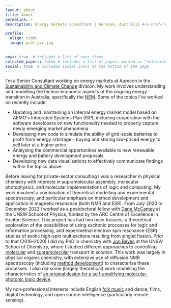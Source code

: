 ```yaml
---
layout: about
title: About
permalink: /
description: Energy markets consultant | Aurecon, Australia #<a href="#">Affiliations</a>. Address. Contacts. Moto. Etc.

profile:
  align: right
  image: prof_pic.jpg
  

news: true  # includes a list of news items
selected_papers: false # includes a list of papers marked as "selected={true}"
social: true  # includes social icons at the bottom of the page
---
```

I'm a Senior Consultant working on energy markets at Aurecon in the [Sustainability and Climate Change](https://www.aurecongroup.com/expertise/sustainability-climate-change) division. My work involves understanding and modelling the techno-economic aspects of the ongoing energy transition in Australia, specifically the [NEM](https://en.wikipedia.org/wiki/National_Electricity_Market). Some of the topics I've worked on recently include:
- Updating and maintaining an internal energy market model based on AEMO's Integrated Systems Plan (ISP), including cooperation with the software developers on new functionality needed to properly capture newly emerging market phenomena
- Developing new code to simulate the ability of grid-scale batteries to profit from energy arbitrage - buying and storing low-priced energy to sell later at a higher price.
- Analysing the commercial opportunities available to new renewable energy and battery development proposals
- Developing new data visualisations to effectively communicate findings within the topics above

Before leaving for private-sector consulting I was a researcher in physical chemistry with interests in supramolecular assembly, molecular photophysics, and molecular implementations of logic and computing. My work involved a combination of theoretical modelling and experimental spectroscopy, and particular emphasis on method development and application in magnetic resonance (both NMR and ESR). From July 2020 to December 2022 I worked as a postdoctoral fellow with [Dane McCamey](https://www.science.unsw.edu.au/our-people/dane-mccamey) at the UNSW School of Physics, funded by the ARC Centre of Excellence in Exciton Science. This project has had two main focuses: a theoretical exploration of the possibilities of using excitonic processes for logic and information processing, and experimetnal electron spin resonance (ESR) studies of exotic high-spin multiexcitons resulting from singlet fission. Prior to that (2016–2020) I did my PhD in chemistry with [Jon Beves](https://bevesgroup.wordpress.com/) at the UNSW School of Chemistry, where I studied different approaches to controlling [molecular](https://dx.doi.org/10.1002/anie.201910968) and [supramolecular](https://dx.doi.org/10.1021/jacs.0c09072) transport in solution. This work was largely in physical organic chemistry, with extensive use of diffusion NMR spectroscopy (including [method development](https://dx.doi.org/10.1002/cphc.201900150)) to characterise these processes. I also did some (largely theoretical) work modelling the characteristics of [an original design for a self-amplifying molecular-photonic logic device](https://dx.doi.org/10.1021/acs.jpclett.0c03497).

My non-professional interests include English [folk music](https://tscmacdonald.github.io/projects/sheffieldcarols/) and dance, films, digital technology, and open source intelligence (particularly remote sensing).
